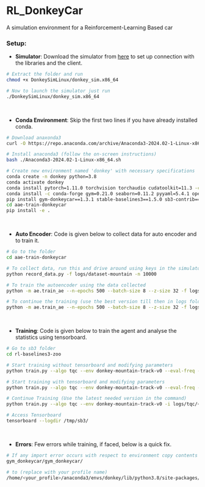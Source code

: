 # RL_DonkeyCar
A simulation environment for a Reinforcement-Learning Based car

### Setup:

- **Simulator**: Download the simulator from [here](https://github.com/tawnkramer/gym-donkeycar/releases/download/v22.11.06/DonkeySimLinux.zip) to set up connection with the libraries and the client.

```bash
# Extract the folder and run
chmod +x DonkeySimLinux/donkey_sim.x86_64

# Now to launch the simulator just run
./DonkeySimLinux/donkey_sim.x86_64 
```
<br>

- **Conda Environment**: Skip the first two lines if you have already installed conda.

```bash
# Download anaxonda3
curl -O https://repo.anaconda.com/archive/Anaconda3-2024.02-1-Linux-x86_64.sh

# Install anaconda3 (follow the on-screen instructions)
bash ./Anaconda3-2024.02-1-Linux-x86_64.sh

# Create new environment named 'donkey' with necessary specifications
conda create -n donkey python=3.8
conda activate donkey
conda install pytorch=1.11.0 torchvision torchaudio cudatoolkit=11.3 -c pytorch
conda install -c conda-forge gym=0.21.0 seaborn=0.11.2 pyyaml=5.4.1 opencv=4.5.5
pip install gym-donkeycar==1.3.1 stable-baselines3==1.5.0 sb3-contrib==1.5.0 optuna==2.10.0 optuna[stable-baselines3] pyzmq==22.3.0 pygame==2.1.2 imgaug==0.4.0 joblib==1.1.0 tensorboard==2.8.0 protobuf==3.20.0 ipython==7.31.0 pillow==10.3.0
cd aae-train-donkeycar
pip install -e .
```
<br>

- **Auto Encoder**: Code is given below to collect data for auto encoder and to train it.

```bash
# Go to the folder
cd aae-train-donkeycar

# To collect data, run this and drive around using keys in the simulator for two laps without hitting any edge and resetting the environment
python record_data.py -f logs/dataset-mountain -n 10000

# To train the autoencoder using the data collected
python -m ae.train_ae --n-epochs 500 --batch-size 8 --z-size 32 -f logs/dataset-mountain/ --verbose 1

# To continue the training (use the best version till then in logs folder)
python -m ae.train_ae --n-epochs 500 --batch-size 8 --z-size 32 -f logs/dataset-mountain/ --verbose 1 -ae logs/<your_best>.pkl
```
<br>

- **Training**: Code is given below to train the agent and analyse the statistics using tensorboard.

```bash
# Go to sb3 folder
cd rl-baselines3-zoo

# Start training without tensorboard and modifying parameters
python train.py --algo tqc --env donkey-mountain-track-v0 --eval-freq -1 --save-freq 25000

# Start training with tensorboard and modifying parameters
python train.py --algo tqc --env donkey-mountain-track-v0 --eval-freq -1 --save-freq 25000 --save-replay-buffer -tb /tmp/sb3/ -params learning_starts:500

# Continue Training (Use the latest needed version in the command)
python train.py --algo tqc --env donkey-mountain-track-v0 -i logs/tqc/<your_best>/rl_model_200000_steps.zip -n 25000 --eval-freq -1 --save-freq 25000 --save-replay-buffer -tb /tmp/sb3/ -params learning_starts:500

# Access Tensorboard
tensorboard --logdir /tmp/sb3/
```
<br>

- **Errors**: Few errors while training, if faced, below is a quick fix.
  
```bash
# If any import error occurs with respect to environment copy contents from
gym_donkeycar/gym_donkeycar/

# to (replace with your profile name)
/home/<your_profile>/anaconda3/envs/donkey/lib/python3.8/site-packages/gym_donkeycar/
```
<br>
